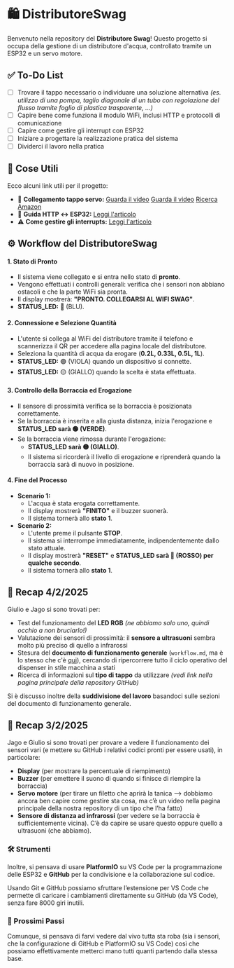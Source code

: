 # 🛍️ DistributoreSwag

Benvenuto nella repository del **Distributore Swag**! Questo progetto si occupa della gestione di un distributore d'acqua, controllato tramite un ESP32 e un servo motore.

## ✅ To-Do List

- [ ] Trovare il tappo necessario o individuare una soluzione alternativa *(es. utilizzo di una pompa, taglio diagonale di un tubo con regolazione del flusso tramite foglio di plastica trasparente, ...)*
- [ ] Capire bene come funziona il modulo WiFi, inclusi HTTP e protocolli di comunicazione
- [ ] Capire come gestire gli interrupt con ESP32
- [ ] Iniziare a progettare la realizzazione pratica del sistema
- [ ] Dividerci il lavoro nella pratica

## 📌 Cose Utili

Ecco alcuni link utili per il progetto:

- 🎥 **Collegamento tappo servo:** [Guarda il video](https://youtu.be/ywjtrN_QuFI) [Guarda il video](https://www.youtube.com/shorts/YKhZU1_dNQs) [Ricerca Amazon](https://www.amazon.it/s?k=tappo+erogatore+tanica&__mk_it_IT=%C3%85M%C3%85%C5%BD%C3%95%C3%91&crid=3QHH02E7DG4O3&sprefix=tappo+erogatore+tanic%2Caps%2C174&ref=nb_sb_noss_2)
- 🔗 **Guida HTTP ↔ ESP32:** [Leggi l'articolo](https://randomnerdtutorials.com/esp32-servo-motor-web-server-arduino-ide/)
- ⚠️ **Come gestire gli interrupts:** [Leggi l'articolo](https://lastminuteengineers.com/handling-esp32-gpio-interrupts-tutorial/)


## ⚙️ Workflow del DistributoreSwag

#### 1. Stato di Pronto
- Il sistema viene collegato e si entra nello stato di **pronto**.
- Vengono effettuati i controlli generali: verifica che i sensori non abbiano ostacoli e che la parte WiFi sia pronta.
- Il display mostrerà: **"PRONTO. COLLEGARSI AL WIFI SWAG"**.
- **STATUS_LED:** 🔵 (BLU).

#### 2. Connessione e Selezione Quantità
- L'utente si collega al WiFi del distributore tramite il telefono e scannerizza il QR per accedere alla pagina locale del distributore.
- Seleziona la quantità di acqua da erogare (**0.2L, 0.33L, 0.5L, 1L**).
- **STATUS_LED:** 🟣 (VIOLA) quando un dispositivo si connette.
- **STATUS_LED:** 🟡 (GIALLO) quando la scelta è stata effettuata.

#### 3. Controllo della Borraccia ed Erogazione
- Il sensore di prossimità verifica se la borraccia è posizionata correttamente.
- Se la borraccia è inserita e alla giusta distanza, inizia l'erogazione e **STATUS_LED sarà 🟢 (VERDE)**.
- Se la borraccia viene rimossa durante l'erogazione:
  - **STATUS_LED sarà 🟡 (GIALLO)**.
  - Il sistema si ricorderà il livello di erogazione e riprenderà quando la borraccia sarà di nuovo in posizione.

#### 4. Fine del Processo
- **Scenario 1:**
  - L'acqua è stata erogata correttamente.
  - Il display mostrerà **"FINITO"** e il buzzer suonerà.
  - Il sistema tornerà allo **stato 1**.
- **Scenario 2:**
  - L'utente preme il pulsante **STOP**.
  - Il sistema si interrompe immediatamente, indipendentemente dallo stato attuale.
  - Il display mostrerà **"RESET"** e **STATUS_LED sarà 🔴 (ROSSO) per qualche secondo**.
  - Il sistema tornerà allo **stato 1**.



## 📅 Recap 4/2/2025

Giulio e Jago si sono trovati per:
- Test del funzionamento del **LED RGB** *(ne abbiamo solo uno, quindi occhio a non bruciarlo!)*
- Valutazione dei sensori di prossimità: il **sensore a ultrasuoni** sembra molto più preciso di quello a infrarossi
- Stesura del **documento di funzionamento generale** (`workflow.md`, ma è lo stesso che c'è [qui](https://github.com/renna3/distributoreSwag/tree/main#%EF%B8%8F-workflow-del-distributoreswag)), cercando di ripercorrere tutto il ciclo operativo del dispenser in stile macchina a stati
- Ricerca di informazioni sul **tipo di tappo** da utilizzare *(vedi link nella pagina principale della repository GitHub)*

Si è discusso inoltre della **suddivisione del lavoro** basandoci sulle sezioni del documento di funzionamento generale.


## 📅 Recap 3/2/2025

Jago e Giulio si sono trovati per provare a vedere il funzionamento dei sensori vari (e mettere su GitHub i relativi codici pronti per essere usati), in particolare:

- **Display** (per mostrare la percentuale di riempimento)
- **Buzzer** (per emettere il suono di quando si finisce di riempire la borraccia)
- **Servo motore** (per tirare un filetto che aprirà la tanica —> dobbiamo ancora ben capire come gestire sta cosa, ma c’è un video nella pagina principale della nostra repository di un tipo che l’ha fatto)
- **Sensore di distanza ad infrarossi** (per vedere se la borraccia è sufficientemente vicina). C’è da capire se usare questo oppure quello a ultrasuoni (che abbiamo).

### 🛠️ Strumenti

Inoltre, si pensava di usare **PlatformIO** su VS Code per la programmazione delle ESP32 e **GitHub** per la condivisione e la collaborazione sul codice.

Usando Git e GitHub possiamo sfruttare l’estensione per VS Code che permette di caricare i cambiamenti direttamente su GitHub (da VS Code), senza fare 8000 giri inutili.

### 🚀 Prossimi Passi

Comunque, si pensava di farvi vedere dal vivo tutta sta roba (sia i sensori, che la configurazione di GitHub e PlatformIO su VS Code) così che possiamo effettivamente metterci mano tutti quanti partendo dalla stessa base.
